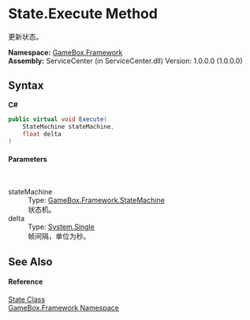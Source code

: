 # State.Execute Method 
 

更新状态。

**Namespace:**&nbsp;<a href="a8957fe6-9cc0-3a6d-cd5c-a2a246efee1e">GameBox.Framework</a><br />**Assembly:**&nbsp;ServiceCenter (in ServiceCenter.dll) Version: 1.0.0.0 (1.0.0.0)

## Syntax

**C#**<br />
``` C#
public virtual void Execute(
	StateMachine stateMachine,
	float delta
)
```


#### Parameters
&nbsp;<dl><dt>stateMachine</dt><dd>Type: <a href="ebb2f21a-3a91-8c84-5f4e-c58028df299f">GameBox.Framework.StateMachine</a><br />状态机。</dd><dt>delta</dt><dd>Type: <a href="http://msdn2.microsoft.com/zh-cn/library/3www918f" target="_blank">System.Single</a><br />帧间隔，单位为秒。</dd></dl>

## See Also


#### Reference
<a href="31369234-3a70-f25d-7462-96ffa4d1fb93">State Class</a><br /><a href="a8957fe6-9cc0-3a6d-cd5c-a2a246efee1e">GameBox.Framework Namespace</a><br />